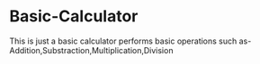 # Basic-Calculator
This is just a basic calculator performs basic operations such as-
Addition,Substraction,Multiplication,Division
